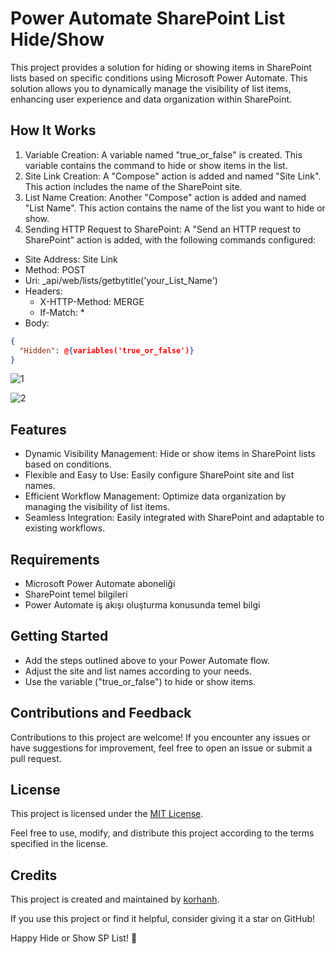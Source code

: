 # Power Automate SharePoint List Hide/Show

This project provides a solution for hiding or showing items in SharePoint lists based on specific conditions using Microsoft Power Automate. This solution allows you to dynamically manage the visibility of list items, enhancing user experience and data organization within SharePoint.

## How It Works

1. Variable Creation: A variable named "true_or_false" is created. This variable contains the command to hide or show items in the list.
2. Site Link Creation: A "Compose" action is added and named "Site Link". This action includes the name of the SharePoint site.
3. List Name Creation: Another "Compose" action is added and named "List Name". This action contains the name of the list you want to hide or show.
4. Sending HTTP Request to SharePoint: A "Send an HTTP request to SharePoint" action is added, with the following commands configured:
- Site Address: Site Link
- Method: POST
- Uri: _api/web/lists/getbytitle('your_List_Name')
- Headers:
    - X-HTTP-Method: MERGE
    - If-Match: *
- Body:
```json
{
  "Hidden": @{variables('true_or_false')}
}
```
![1](https://github.com/korhanh/Power_Automate_SharePoint_List_Hide_Show/blob/main/1.png)

![2](https://github.com/korhanh/Power_Automate_SharePoint_List_Hide_Show/blob/main/2.png)

## Features

- Dynamic Visibility Management: Hide or show items in SharePoint lists based on conditions.
- Flexible and Easy to Use: Easily configure SharePoint site and list names.
- Efficient Workflow Management: Optimize data organization by managing the visibility of list items.
- Seamless Integration: Easily integrated with SharePoint and adaptable to existing workflows.

## Requirements

- Microsoft Power Automate aboneliği
- SharePoint temel bilgileri
- Power Automate iş akışı oluşturma konusunda temel bilgi

## Getting Started

- Add the steps outlined above to your Power Automate flow.
- Adjust the site and list names according to your needs.
- Use the variable ("true_or_false") to hide or show items.

## Contributions and Feedback

Contributions to this project are welcome! If you encounter any issues or have suggestions for improvement, feel free to open an issue or submit a pull request.

## License

This project is licensed under the [MIT License](https://github.com/korhanh/Power_Automate_SharePoint_List_Hide_Show/blob/main/LICENSE).

Feel free to use, modify, and distribute this project according to the terms specified in the license.

## Credits

This project is created and maintained by [korhanh]([link_to_your_github_profile](https://github.com/korhanh)).

If you use this project or find it helpful, consider giving it a star on GitHub!

Happy Hide or Show SP List! :rocket:
